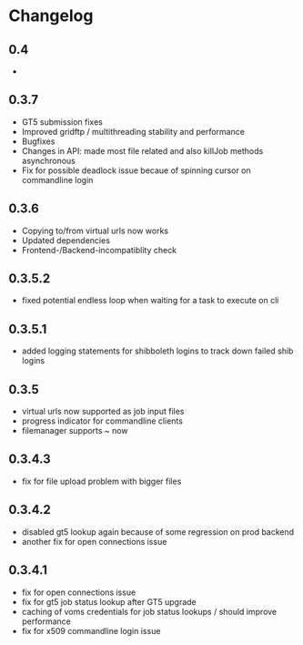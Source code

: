Changelog
=========

0.4
---

*

0.3.7
-----

* GT5 submission fixes
* Improved gridftp / multithreading stability and performance
* Bugfixes
* Changes in API: made most file related and also killJob methods asynchronous
* Fix for possible deadlock issue becaue of spinning cursor on commandline login

0.3.6
-----

* Copying to/from virtual urls now works
* Updated dependencies
* Frontend-/Backend-incompatiblity check

0.3.5.2
-------

* fixed potential endless loop when waiting for a task to execute on cli

0.3.5.1
-------

* added logging statements for shibboleth logins to track down failed shib logins

0.3.5
-----

* virtual urls now supported as job input files
* progress indicator for commandline clients
* filemanager supports ~ now

0.3.4.3
-------

* fix for file upload problem with bigger files

0.3.4.2
-------

* disabled gt5 lookup again because of some regression on prod backend
* another fix for open connections issue

0.3.4.1
-------

* fix for open connections issue
* fix for gt5 job status lookup after GT5 upgrade
* caching of voms credentials for job status lookups / should improve performance
* fix for x509 commandline login issue

